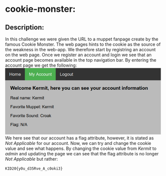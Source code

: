 # cookie-monster:
## Description:
In this challenge we were given the URL to a muppet fanpage create by the famous Cookie Monster. 
The web pages hints to the cookie as the source of the weakness in the web-app. We therefore start by registring an account on the web page. Once we register an account and login we see that an account page becomes available in the top navigation bar. By entering the account page we get the following:
![MyAccount](myaccount.png)</br>
We here see that our account has a flag attribute, however, it is stated as *Not Applicable* for our account. Now, we can try and change the cookie value and see what happens. By changing the cookie value from *Kermit* to *admin* and updating the page we can see that the flag attribute is no longer *Not Applicable* but rather: 
```
KID20{y0u_d35Rve_A_c0oki3}
```
